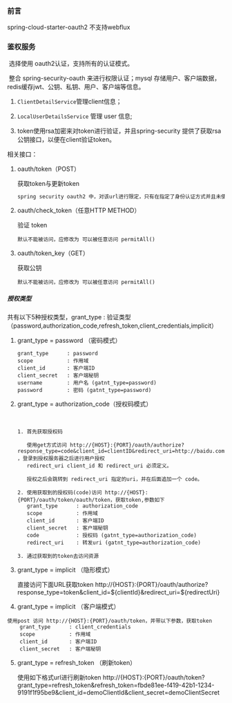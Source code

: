 ### 前言

spring-cloud-starter-oauth2 不支持webflux

### 鉴权服务 

​	选择使用 oauth2认证，支持所有的认证模式。

​	整合 spring-security-oauth 来进行权限认证；mysql 存储用户、客户端数据，redis缓存jwt、公钥、私钥、用户、客户端等信息。

1. ```ClientDetailService```管理client信息；

2. ```LocalUserDetailsService``` 管理 user 信息;
3.  token使用rsa加密来对token进行验证，并且spring-security 提供了获取rsa公钥接口，以便在client验证token。

 相关接口：

1. oauth/token（POST）

   获取token与更新token 

   ```txt
   spring security oauth2 中，对该url进行限定，只有在指定了身份认证方式并且未使用“记住我”功能的用户才能访问该接口
   ```

   

2. oauth/check_token（任意HTTP METHOD）

   验证 token

   ```
   默认不能被访问，应修改为 可以被任意访问 permitAll()
   ```

   

3. oauth/token_key（GET）

   获取公钥

   ```
   默认不能被访问，应修改为 可以被任意访问 permitAll()
   ```

   

##### 授权类型

共有以下5种授权类型，grant_type : 验证类型（password,authorization_code,refresh_token,client_credentials,implicit）
    
   1. grant_type = password （密码模式）

        ```
        grant_type      : password
        scope           : 作用域
        client_id       : 客户端ID
        client_secret   : 客户端秘钥
        username        : 用户名 (gatnt_type=password)
        password        : 密码 (gatnt_type=password)
        ```

        

2. grant_type = authorization_code（授权码模式）

   ​	

   ```
   1. 首先获取授权码
   
      使用get方式访问 http://{HOST}:{PORT}/oauth/authorize?response_type=code&client_id=clientID&redirect_uri=http://baidu.com ，登录到授权服务器之后进行用户授权
      redirect_uri client_id 和 redirect_uri 必须定义。
   
      授权之后会跳转到 redirect_uri 指定的uri，并在后面追加一个 code。 
   
   2. 使用获取到的授权码(code)访问 http://{HOST}:{PORT}/oauth/token/oauth/token，获取token,参数如下
      grant_type      : authorization_code
      scope           : 作用域
      client_id       : 客户端ID
      client_secret   : 客户端秘钥
      code            : 授权码 (gatnt_type=authorization_code)
      redirect_uri    : 转发uri (gatnt_type=authorization_code)
   
   3. 通过获取到的token去访问资源
   ```

   

3. grant_type = implicit （隐形模式）

   

    直接访问下面URL获取token
    http://{HOST}:{PORT}/oauth/authorize?response_type=token&client_id=${clientId}&redirect_uri=${redirectUri} 


4. grant_type = implicit （客户端模式）

```
使用post 访问 http://{HOST}:{PORT}/oauth/token，并带以下参数，获取token
    grant_type      : client_credentials
    scope           : 作用域
    client_id       : 客户端ID
    client_secret   : 客户端秘钥
```



5. grant_type = refresh_token （刷新token）

    使用如下格式url进行刷新token
    http://{HOST}:{PORT}/oauth/token?grant_type=refresh_token&refresh_token=fbde81ee-f419-42b1-1234-9191f1f95be9&client_id=demoClientId&client_secret=demoClientSecret

